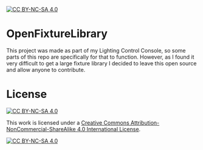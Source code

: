 [![CC BY-NC-SA 4.0][cc-by-nc-sa-shield]][cc-by-nc-sa]

# OpenFixtureLibrary

This project was made as part of my Lighting Control Console, so some parts of this repo are specifically for that to function. However, as I found it very difficult to get a large fixture library I decided to leave this open source and allow anyone to contribute.

# License

[![CC BY-NC-SA 4.0][cc-by-nc-sa-shield]][cc-by-nc-sa]


This work is licensed under a
[Creative Commons Attribution-NonCommercial-ShareAlike 4.0 International License][cc-by-nc-sa].

[![CC BY-NC-SA 4.0][cc-by-nc-sa-image]][cc-by-nc-sa]

[cc-by-nc-sa]: http://creativecommons.org/licenses/by-nc-sa/4.0/
[cc-by-nc-sa-image]: https://licensebuttons.net/l/by-nc-sa/4.0/88x31.png
[cc-by-nc-sa-shield]: https://img.shields.io/badge/License-CC%20BY--NC--SA%204.0-lightgrey.svg
